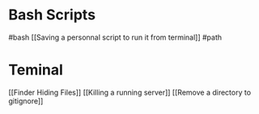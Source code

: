 # Bash Scripts
#bash
[[Saving a personnal script to run it from terminal]] #path 
# Teminal 
[[Finder Hiding Files]]
[[Killing a running server]]
[[Remove a directory to gitignore]]




